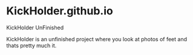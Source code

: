 # KickHolder.github.io
KickHolder UnFinished


KickHolder is an unfinished project where you look at photos of feet and thats pretty much it.
